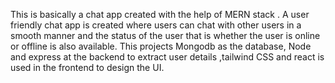 This is basically a chat app created with the help of MERN stack . A user friendly chat app is created where users can chat with other users in a smooth manner and the status of the user that is whether the user is online or offline is also available. This projects Mongodb as the database, Node and express at the backend to extract user details ,tailwind CSS and react is used in the frontend to design the UI. 
